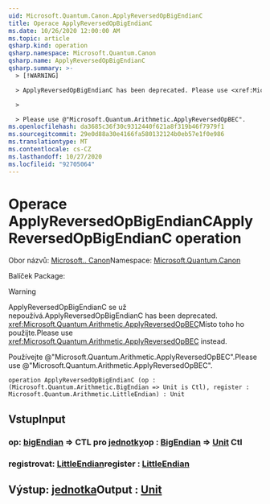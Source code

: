 ```yaml
---
uid: Microsoft.Quantum.Canon.ApplyReversedOpBigEndianC
title: Operace ApplyReversedOpBigEndianC
ms.date: 10/26/2020 12:00:00 AM
ms.topic: article
qsharp.kind: operation
qsharp.namespace: Microsoft.Quantum.Canon
qsharp.name: ApplyReversedOpBigEndianC
qsharp.summary: >-
  > [!WARNING]

  > ApplyReversedOpBigEndianC has been deprecated. Please use <xref:Microsoft.Quantum.Arithmetic.ApplyReversedOpBEC> instead.

  >

  > Please use @"Microsoft.Quantum.Arithmetic.ApplyReversedOpBEC".
ms.openlocfilehash: da3685c36f30c9312440f621a8f319b46f7979f1
ms.sourcegitcommit: 29e0d88a30e4166fa580132124b0eb57e1f0e986
ms.translationtype: MT
ms.contentlocale: cs-CZ
ms.lasthandoff: 10/27/2020
ms.locfileid: "92705064"
---
```

# <a name="applyreversedopbigendianc-operation"></a><span data-ttu-id="75d22-102">Operace ApplyReversedOpBigEndianC</span><span class="sxs-lookup"><span data-stu-id="75d22-102">ApplyReversedOpBigEndianC operation</span></span>

<span data-ttu-id="75d22-103">Obor názvů: [Microsoft.. Canon](xref:Microsoft.Quantum.Canon)</span><span class="sxs-lookup"><span data-stu-id="75d22-103">Namespace: [Microsoft.Quantum.Canon](xref:Microsoft.Quantum.Canon)</span></span>

<span data-ttu-id="75d22-104">Balíček [](https://nuget.org/packages/)</span><span class="sxs-lookup"><span data-stu-id="75d22-104">Package: [](https://nuget.org/packages/)</span></span>


> [!WARNING]
> <span data-ttu-id="75d22-105">ApplyReversedOpBigEndianC se už nepoužívá.</span><span class="sxs-lookup"><span data-stu-id="75d22-105">ApplyReversedOpBigEndianC has been deprecated.</span></span> <span data-ttu-id="75d22-106"><xref:Microsoft.Quantum.Arithmetic.ApplyReversedOpBEC>Místo toho ho použijte.</span><span class="sxs-lookup"><span data-stu-id="75d22-106">Please use <xref:Microsoft.Quantum.Arithmetic.ApplyReversedOpBEC> instead.</span></span>
>
> <span data-ttu-id="75d22-107">Používejte @"Microsoft.Quantum.Arithmetic.ApplyReversedOpBEC".</span><span class="sxs-lookup"><span data-stu-id="75d22-107">Please use @"Microsoft.Quantum.Arithmetic.ApplyReversedOpBEC".</span></span>



```qsharp
operation ApplyReversedOpBigEndianC (op : (Microsoft.Quantum.Arithmetic.BigEndian => Unit is Ctl), register : Microsoft.Quantum.Arithmetic.LittleEndian) : Unit
```


## <a name="input"></a><span data-ttu-id="75d22-108">Vstup</span><span class="sxs-lookup"><span data-stu-id="75d22-108">Input</span></span>

### <a name="op--bigendian--unit-ctl"></a><span data-ttu-id="75d22-109">op: [bigEndian](xref:Microsoft.Quantum.Arithmetic.BigEndian) => CTL pro [jednotky](xref:microsoft.quantum.lang-ref.unit)</span><span class="sxs-lookup"><span data-stu-id="75d22-109">op : [BigEndian](xref:Microsoft.Quantum.Arithmetic.BigEndian) => [Unit](xref:microsoft.quantum.lang-ref.unit) Ctl</span></span>




### <a name="register--littleendian"></a><span data-ttu-id="75d22-110">registrovat: [LittleEndian](xref:Microsoft.Quantum.Arithmetic.LittleEndian)</span><span class="sxs-lookup"><span data-stu-id="75d22-110">register : [LittleEndian](xref:Microsoft.Quantum.Arithmetic.LittleEndian)</span></span>





## <a name="output--unit"></a><span data-ttu-id="75d22-111">Výstup: [jednotka](xref:microsoft.quantum.lang-ref.unit)</span><span class="sxs-lookup"><span data-stu-id="75d22-111">Output : [Unit](xref:microsoft.quantum.lang-ref.unit)</span></span>

